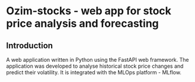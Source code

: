 # Ozim-stocks - web app for stock price analysis and forecasting
## Introduction 
A web application written in Python using the FastAPI web framework. 
The application was developed to analyse historical stock price changes and predict their volatility. 
It is integrated with the MLOps platform - MLflow.
